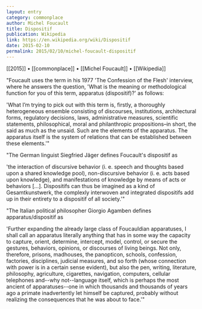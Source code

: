 ```yaml
---
layout: entry
category: commonplace
author: Michel Foucault
title: Dispositif
publication: Wikipedia
link: https://en.wikipedia.org/wiki/Dispositif
date: 2015-02-10
permalink: 2015/02/10/michel-foucault-dispositif
---
```


[[2015]] • [[commonplace]] • [[Michel Foucault]] • [[Wikipedia]]

"Foucault uses the term in his 1977 'The Confession of the Flesh' interview, where he answers the question, 'What is the meaning or methodological function for you of this term, apparatus (dispositif)?' as follows:

'What I’m trying to pick out with this term is, firstly, a thoroughly heterogeneous ensemble consisting of discourses, institutions, architectural forms, regulatory decisions, laws, administrative measures, scientific statements, philosophical, moral and philanthropic propositions–in short, the said as much as the unsaid. Such are the elements of the apparatus. The apparatus itself is the system of relations that can be established between these elements.'"

"The German linguist Siegfried Jäger defines Foucault's dispositif as

'the interaction of discursive behavior (i. e. speech and thoughts based upon a shared knowledge pool), non-discursive behavior (i. e. acts based upon knowledge), and manifestations of knowledge by means of acts or behaviors [...]. Dispositifs can thus be imagined as a kind of Gesamtkunstwerk, the complexly interwoven and integrated dispositifs add up in their entirety to a dispositif of all society.'"

"The Italian political philosopher Giorgio Agamben defines apparatus/dispositif as

'Further expanding the already large class of Foucauldian apparatuses, I shall call an apparatus literally anything that has in some way the capacity to capture, orient, determine, intercept, model, control, or secure the gestures, behaviors, opinions, or discourses of living beings. Not only, therefore, prisons, madhouses, the panopticon, schools, confession, factories, disciplines, judicial measures, and so forth (whose connection with power is in a certain sense evident), but also the pen, writing, literature, philosophy, agriculture, cigarettes, navigation, computers, cellular telephones and--why not--language itself, which is perhaps the most ancient of apparatuses--one in which thousands and thousands of years ago a primate inadvertently let himself be captured, probably without realizing the consequences that he was about to face.'"

